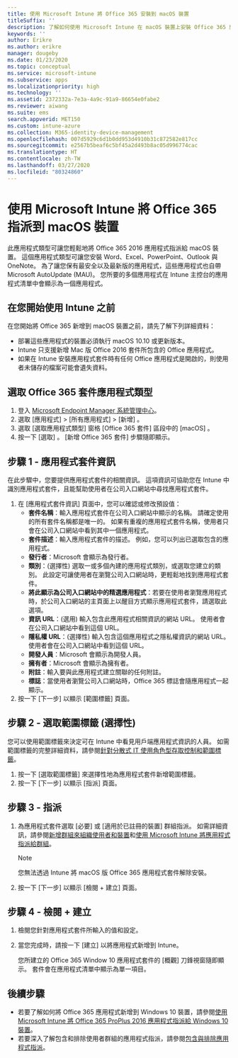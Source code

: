 ```yaml
---
title: 使用 Microsoft Intune 將 Office 365 安裝到 macOS 裝置
titleSuffix: ''
description: 了解如何使用 Microsoft Intune 在 macOS 裝置上安裝 Office 365 應用程式。
keywords: ''
author: Erikre
ms.author: erikre
manager: dougeby
ms.date: 01/23/2020
ms.topic: conceptual
ms.service: microsoft-intune
ms.subservice: apps
ms.localizationpriority: high
ms.technology: ''
ms.assetid: 2372332a-7e3a-4a9c-91a9-86654e0fabe2
ms.reviewer: aiwang
ms.suite: ems
search.appverid: MET150
ms.custom: intune-azure
ms.collection: M365-identity-device-management
ms.openlocfilehash: 007d5929c6d1b0dd953d4910b31c872582e817cc
ms.sourcegitcommit: e2567b5beaf6c5bf45a2d493b8ac05d996774cac
ms.translationtype: HT
ms.contentlocale: zh-TW
ms.lasthandoff: 03/27/2020
ms.locfileid: "80324860"
---
```

# <a name="assign-office-365-to-macos-devices-with-microsoft-intune"></a>使用 Microsoft Intune 將 Office 365 指派到 macOS 裝置

此應用程式類型可讓您輕鬆地將 Office 365 2016 應用程式指派給 macOS 裝置。 這個應用程式類型可讓您安裝 Word、Excel、PowerPoint、Outlook 與 OneNote。 為了讓您保有最安全以及最新版的應用程式，這些應用程式也自帶 Microsoft AutoUpdate (MAU)。 您所要的多個應用程式在 Intune 主控台的應用程式清單中會顯示為一個應用程式。


## <a name="before-you-start"></a>在您開始使用 Intune 之前

在您開始將 Office 365 新增到 macOS 裝置之前，請先了解下列詳細資料：

- 部署這些應用程式的裝置必須執行 macOS 10.10 或更新版本。
- Intune 只支援新增 Mac 版 Office 2016 套件所包含的 Office 應用程式。
- 如果在 Intune 安裝應用程式套件時有任何 Office 應用程式是開啟的，則使用者未儲存的檔案可能會遺失資料。

## <a name="select-the-office-365-suite-app-type"></a>選取 Office 365 套件應用程式類型

1. 登入 [Microsoft Endpoint Manager 系統管理中心](https://go.microsoft.com/fwlink/?linkid=2109431)。
2. 選取 [應用程式]   > [所有應用程式]   > [新增]  。
3. 選取 [選取應用程式類型]  窗格 [Office 365 套件]  區段中的 [macOS]  。
4. 按一下 [選取]  。 [新增 Office 365 套件]  步驟隨即顯示。

## <a name="step-1---app-suite-information"></a>步驟 1 - 應用程式套件資訊

在此步驟中，您要提供應用程式套件的相關資訊。 這項資訊可協助您在 Intune 中識別應用程式套件，且能幫助使用者在公司入口網站中尋找應用程式套件。

1. 在 [應用程式套件資訊]  頁面中，您可以確認或修改預設值：
    - **套件名稱**：輸入應用程式套件在公司入口網站中顯示的名稱。 請確定使用的所有套件名稱都是唯一的。 如果有重複的應用程式套件名稱，使用者只會在公司入口網站中看到其中一個應用程式。
    - **套件描述**：輸入應用程式套件的描述。 例如，您可以列出已選取包含的應用程式。
    - **發行者**：Microsoft 會顯示為發行者。
    - **類別**：(選擇性) 選取一或多個內建的應用程式類別，或選取您建立的類別。 此設定可讓使用者在瀏覽公司入口網站時，更輕鬆地找到應用程式套件。
    - **將此顯示為公司入口網站中的精選應用程式**：若要在使用者瀏覽應用程式時，於公司入口網站的主頁面上以醒目方式顯示應用程式套件，請選取此選項。
    - **資訊 URL**：(選用) 輸入包含此應用程式相關資訊的網站 URL。 使用者會在公司入口網站中看到這個 URL。
    - **隱私權 URL**：(選擇性) 輸入包含這個應用程式之隱私權資訊的網站 URL。 使用者會在公司入口網站中看到這個 URL。
    - **開發人員**：Microsoft 會顯示為開發人員。
    - **擁有者**：Microsoft 會顯示為擁有者。
    - **附註**：輸入要與此應用程式建立關聯的任何附註。
    - **標誌**：當使用者瀏覽公司入口網站時，Office 365 標誌會隨應用程式一起顯示。
2. 按一下 [下一步]  以顯示 [範圍標籤]  頁面。

## <a name="step-2---select-scope-tags-optional"></a>步驟 2 - 選取範圍標籤 (選擇性)
您可以使用範圍標籤來決定可在 Intune 中看見用戶端應用程式資訊的人員。 如需範圍標籤的完整詳細資料，請參閱[針對分散式 IT 使用角色型存取控制和範圍標籤](../fundamentals/scope-tags.md)。

1. 按一下 [選取範圍標籤]  來選擇性地為應用程式套件新增範圍標籤。 
2. 按一下 [下一步]  以顯示 [指派]  頁面。

## <a name="step-3---assignments"></a>步驟 3 - 指派

1. 為應用程式套件選取 [必要]  或 [適用於已註冊的裝置]  群組指派。 如需詳細資訊，請參閱[新增群組來組織使用者和裝置](../fundamentals/groups-add.md)和[使用 Microsoft Intune 將應用程式指派給群組](apps-deploy.md)。

    >[!Note]
    > 您無法透過 Intune 將 macOS 版 Office 365 應用程式套件解除安裝。

2. 按一下 [下一步]  以顯示 [檢閱 + 建立]  頁面。 

## <a name="step-4---review--create"></a>步驟 4 - 檢閱 + 建立

1. 檢閱您針對應用程式套件所輸入的值和設定。
2. 當您完成時，請按一下 [建立]  以將應用程式新增到 Intune。

    您所建立的 Office 365 Window 10 應用程式套件的 [概觀]  刀鋒視窗隨即顯示。 套件會在應用程式清單中顯示為單一項目。

## <a name="next-steps"></a>後續步驟

- 若要了解如何將 Office 365 應用程式新增到 Windows 10 裝置，請參閱[使用 Microsoft Intune 將 Office 365 ProPlus 2016 應用程式指派給 Windows 10 裝置](apps-add-office365.md)。
- 若要深入了解包含和排除使用者群組的應用程式指派，請參閱[包含與排除應用程式指派](apps-inc-exl-assignments.md)。
